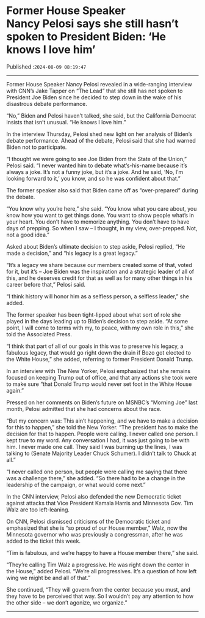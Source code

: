 # Former House Speaker Nancy Pelosi says she still hasn’t spoken to President Biden: ‘He knows I love him’

Published :`2024-08-09 08:19:47`

---

Former House Speaker Nancy Pelosi revealed in a wide-ranging interview with CNN’s Jake Tapper on “The Lead” that she still has not spoken to President Joe Biden since he decided to step down in the wake of his disastrous debate performance.

“No,” Biden and Pelosi haven’t talked, she said, but the California Democrat insists that isn’t unusual. “He knows I love him.”

In the interview Thursday, Pelosi shed new light on her analysis of Biden’s debate performance. Ahead of the debate, Pelosi said that she had warned Biden not to participate.

“I thought we were going to see Joe Biden from the State of the Union,” Pelosi said. “I never wanted him to debate what’s-his-name because it’s always a joke. It’s not a funny joke, but it’s a joke. And he said, ‘No, I’m looking forward to it,’ you know, and so he was confident about that.”

The former speaker also said that Biden came off as “over-prepared” during the debate.

“You know why you’re here,” she said. “You know what you care about, you know how you want to get things done. You want to show people what’s in your heart. You don’t have to memorize anything. You don’t have to have days of prepping. So when I saw – I thought, in my view, over-prepped. Not, not a good idea.”

Asked about Biden’s ultimate decision to step aside, Pelosi replied, “He made a decision,” and “his legacy is a great legacy.”

“It’s a legacy we share because our members created some of that, voted for it, but it’s – Joe Biden was the inspiration and a strategic leader of all of this, and he deserves credit for that as well as for many other things in his career before that,” Pelosi said.

“I think history will honor him as a selfless person, a selfless leader,” she added.

The former speaker has been tight-lipped about what sort of role she played in the days leading up to Biden’s decision to step aside. “At some point, I will come to terms with my, to peace, with my own role in this,” she told the Associated Press.

“I think that part of all of our goals in this was to preserve his legacy, a fabulous legacy, that would go right down the drain if Bozo got elected to the White House,” she added, referring to former President Donald Trump.

In an interview with The New Yorker, Pelosi emphasized that she remains focused on keeping Trump out of office, and that any actions she took were to make sure “that Donald Trump would never set foot in the White House again.”

Pressed on her comments on Biden’s future on MSNBC’s “Morning Joe” last month, Pelosi admitted that she had concerns about the race.

“But my concern was: This ain’t happening, and we have to make a decision for this to happen,” she told the New Yorker. “The president has to make the decision for that to happen. People were calling. I never called one person. I kept true to my word. Any conversation I had, it was just going to be with him. I never made one call. They said I was burning up the lines, I was talking to (Senate Majority Leader Chuck Schumer). I didn’t talk to Chuck at all.”

“I never called one person, but people were calling me saying that there was a challenge there,” she added. “So there had to be a change in the leadership of the campaign, or what would come next.”

In the CNN interview, Pelosi also defended the new Democratic ticket against attacks that Vice President Kamala Harris and Minnesota Gov. Tim Walz are too left-leaning.

On CNN, Pelosi dismissed criticisms of the Democratic ticket and emphasized that she is “so proud of our House member,” Walz, now the Minnesota governor who was previously a congressman, after he was added to the ticket this week.

“Tim is fabulous, and we’re happy to have a House member there,” she said.

“They’re calling Tim Walz a progressive. He was right down the center in the House,” added Pelosi. “We’re all progressives. It’s a question of how left wing we might be and all of that.”

She continued, “They will govern from the center because you must, and they have to be perceived that way. So I wouldn’t pay any attention to how the other side – we don’t agonize, we organize.”

---

